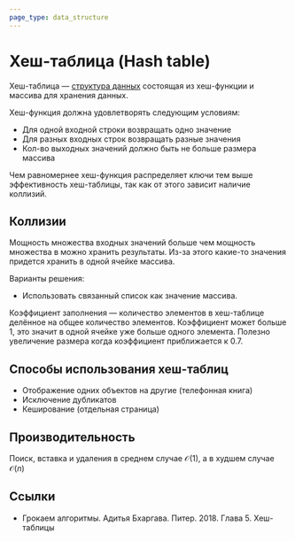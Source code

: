 ```yaml
---
page_type: data_structure
---
```

# Хеш-таблица (Hash table)

Хеш-таблица — [структура данных](20221025223341.md) состоящая из хеш-функции и массива для хранения данных.

Хеш-функция должна удовлетворять следующим условиям:
* Для одной входной строки возвращать одно значение
* Для разных входных строк возвращать разные значения
* Кол-во выходных значений должно быть не больше размера массива

Чем равномернее хеш-функция распределяет ключи тем выше эффективность хеш-таблицы, так как от этого зависит наличие коллизий.

## Коллизии

Мощность множества входных значений больше чем мощность множества в можно хранить результаты. Из-за этого какие-то значения придется хранить в одной ячейке массива.

Варианты решения:

* Использовать связанный список как значение массива.

Коэффициент заполнения — количество элементов в хеш-таблице делённое на общее количество элементов. Коэффициент может больше 1, это значит в одной ячейке уже больше одного элемента. Полезно увеличение размера когда коэффициент приближается к 0.7.

## Способы использования хеш-таблиц

* Отображение одних объектов на другие (телефонная книга)
* Исключение дубликатов
* Кеширование (отдельная страница)

## Производительность

Поиск, вставка и удаления в среднем случае $\mathcal{O}(1)$, а в худшем случае $\mathcal{O}(n)$

## Ссылки

* Грокаем алгоритмы. Адитья Бхаргава. Питер. 2018. Глава 5. Хеш-таблицы
